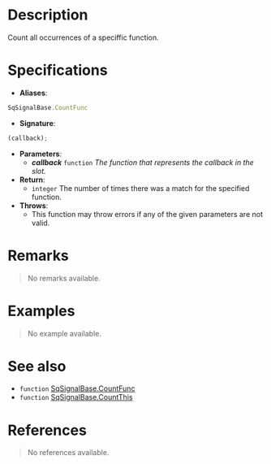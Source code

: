 # Description

Count all occurrences of a speciffic function.

# Specifications

* **Aliases**:
```js
SqSignalBase.CountFunc
```
* **Signature**:
```js
(callback);
```
* **Parameters**:
	* **_callback_** `function` *The function that represents the callback in the slot.*
* **Return**:
	* `integer` The number of times there was a match for the specified function.
* **Throws**:
	* This function may throw errors if any of the given parameters are not valid.

# Remarks

> No remarks available.

# Examples

> No example available.

# See also

* `function` [SqSignalBase.CountFunc](Function.SqSignalBase.Count)
* `function` [SqSignalBase.CountThis](Function.SqSignalBase.CountThis)

# References

> No references available.
